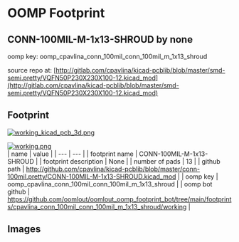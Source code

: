 # OOMP Footprint  
## CONN-100MIL-M-1x13-SHROUD  by none  
  
oomp key: oomp_cpavlina_conn_100mil_conn_100mil_m_1x13_shroud  
  
source repo at: [http://gitlab.com/cpavlina/kicad-pcblib/blob/master/smd-semi.pretty/VQFN50P230X230X100-12.kicad_mod](http://gitlab.com/cpavlina/kicad-pcblib/blob/master/smd-semi.pretty/VQFN50P230X230X100-12.kicad_mod)  
## Footprint  
  
[![working_kicad_pcb_3d.png](working_kicad_pcb_3d_600.png)](working_kicad_pcb_3d.png)  
  
[![working.png](working_600.png)](working.png)  
| name | value | 
| --- | --- | 
| footprint name | CONN-100MIL-M-1x13-SHROUD | 
| footprint description | None | 
| number of pads | 13 | 
| github path | http://github.com/cpavlina/kicad-pcblib/blob/master/conn-100mil.pretty/CONN-100MIL-M-1x13-SHROUD.kicad_mod | 
| oomp key | oomp_cpavlina_conn_100mil_conn_100mil_m_1x13_shroud | 
| oomp bot github | https://github.com/oomlout/oomlout_oomp_footprint_bot/tree/main/footprints/cpavlina_conn_100mil_conn_100mil_m_1x13_shroud/working | 
## Images  
